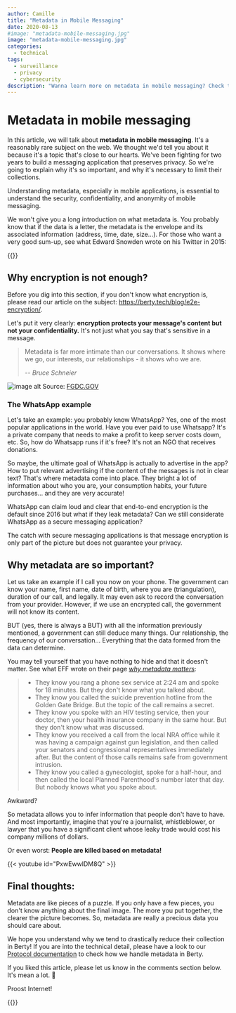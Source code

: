 ```yaml
---
author: Camille
title: "Metadata in Mobile Messaging"
date: 2020-08-13
#image: "metadata-mobile-messaging.jpg"
image: "metadata-mobile-messaging.jpg"
categories:
  - technical
tags:
  - surveillance
  - privacy
  - cybersecurity
description: "Wanna learn more on metadata in mobile messaging? Check this article!"
---
```


# Metadata in mobile messaging

In this article, we will talk about **metadata in mobile messaging**. It's a reasonably rare subject on the web. We thought we'd tell you about it because it's a topic that's close to our hearts. We've been fighting for two years to build a messaging application that preserves privacy. So we're going to explain why it's so important, and why it's necessary to limit their collections.

Understanding metadata, especially in mobile applications, is essential to understand the security, confidentiality, and anonymity of mobile messaging.

We won't give you a long introduction on what metadata is. You probably know that if the data is a letter, the metadata is the envelope and its associated information (address, time, date, size...). For those who want a very good sum-up, see what Edward Snowden wrote on his Twitter in 2015:

{{<tweet id="661302234068701188">}}

## Why encryption is not enough?

Before you dig into this section, if you don't know what encryption is, please read our article on the subject: https://berty.tech/blog/e2e-encryption/.


Let's put it very clearly: **encryption protects your message's content but not your confidentiality.** It's not just what you say that's sensitive in a message.

> Metadata is far more intimate than our conversations. It shows where we go, our interests, our relationships - it shows who we are.
> 
> -- <cite>Bruce Schneier</cite>


![image alt](https://i.imgur.com/kUbf7wo.png) Source: [FGDC.GOV](https://storymaps.arcgis.com/stories/724b222bf3424fc097b1b51d83cb5a0a)

### The WhatsApp example
Let's take an example: you probably know WhatsApp? Yes, one of the most popular applications in the world. Have you ever paid to use Whatsapp? It's a private company that needs to make a profit to keep server costs down, etc. So, how do Whatsapp runs if it's free? It's not an NGO that receives donations.

So maybe, the ultimate goal of WhatsApp is actually to advertise in the app? How to put relevant advertising if the content of the messages is not in clear text? That's where metadata come into place. They bright a lot of information about who you are, your consumption habits, your future purchases... and they are very accurate!

WhatsApp can claim loud and clear that end-to-end encryption is the default since 2016 but what if they leak metadata? Can we still considerate WhatsApp as a secure messaging application?

The catch with secure messaging applications is that message encryption is only part of the picture but does not guarantee your privacy.


## Why metadata are so important?

Let us take an example if I call you now on your phone. The government can know your name, first name, date of birth, where you are (triangulation), duration of our call, and legally. It may even ask to record the conversation from your provider. However, if we use an encrypted call, the government will not know its content.

BUT (yes, there is always a BUT) with all the information previously mentioned, a government can still deduce many things. Our relationship, the frequency of our conversation... Everything that the data formed from the data can determine.

You may tell yourself that you have nothing to hide and that it doesn't matter. See what EFF wrote on their page _[why metadata matters](https://www.eff.org/fr/deeplinks/2013/06/why-metadata-matters)_:
> * They know you rang a phone sex service at 2:24 am and spoke for 18 minutes. But they don't know what you talked about.
> * They know you called the suicide prevention hotline from the Golden Gate Bridge. But the topic of the call remains a secret.
> * They know you spoke with an HIV testing service, then your doctor, then your health insurance company in the same hour. But they don't know what was discussed.
> * They know you received a call from the local NRA office while it was having a campaign against gun legislation, and then called your senators and congressional representatives immediately after. But the content of those calls remains safe from government intrusion.
> * They know you called a gynecologist, spoke for a half-hour, and then called the local Planned Parenthood's number later that day. But nobody knows what you spoke about.

Awkward?

So metadata allows you to infer information that people don't have to have. And most importantly, imagine that you're a journalist, whistleblower, or lawyer that you have a significant client whose leaky trade would cost his company millions of dollars.

Or even worst: **People are killed based on metadata!**


{{< youtube id="PxwEwwlDM8Q" >}}

## Final thoughts:

Metadata are like pieces of a puzzle. If you only have a few pieces, you don't know anything about the final image. The more you put together, the clearer the picture becomes. So, metadata are really a precious data you should care about.

We hope you understand why we tend to drastically reduce their collection in Berty! If you are into the technical detail, please have a look to our [Protocol documentation](https://berty.tech/docs/protocol/) to check how we handle metadata in Berty.

If you liked this article, please let us know in the comments section below. It's mean a lot. 🧡

Proost Internet!




{{<tweet id="1247901614666465281">}}
